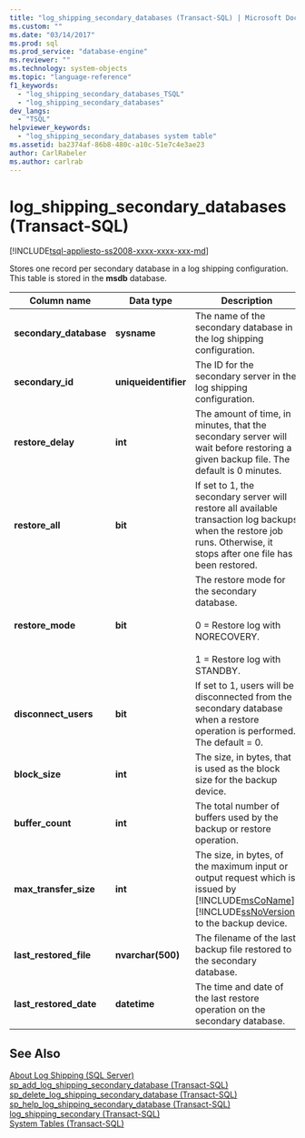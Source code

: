 ```yaml
---
title: "log_shipping_secondary_databases (Transact-SQL) | Microsoft Docs"
ms.custom: ""
ms.date: "03/14/2017"
ms.prod: sql
ms.prod_service: "database-engine"
ms.reviewer: ""
ms.technology: system-objects
ms.topic: "language-reference"
f1_keywords: 
  - "log_shipping_secondary_databases_TSQL"
  - "log_shipping_secondary_databases"
dev_langs: 
  - "TSQL"
helpviewer_keywords: 
  - "log_shipping_secondary_databases system table"
ms.assetid: ba2374af-86b8-480c-a10c-51e7c4e3ae23
author: CarlRabeler
ms.author: carlrab
---
```

# log_shipping_secondary_databases (Transact-SQL)
[!INCLUDE[tsql-appliesto-ss2008-xxxx-xxxx-xxx-md](../../includes/tsql-appliesto-ss2008-xxxx-xxxx-xxx-md.md)]

  Stores one record per secondary database in a log shipping configuration. This table is stored in the **msdb** database.  
  
|Column name|Data type|Description|  
|-----------------|---------------|-----------------|  
|**secondary_database**|**sysname**|The name of the secondary database in the log shipping configuration.|  
|**secondary_id**|**uniqueidentifier**|The ID for the secondary server in the log shipping configuration.|  
|**restore_delay**|**int**|The amount of time, in minutes, that the secondary server will wait before restoring a given backup file. The default is 0 minutes.|  
|**restore_all**|**bit**|If set to 1, the secondary server will restore all available transaction log backups when the restore job runs. Otherwise, it stops after one file has been restored.|  
|**restore_mode**|**bit**|The restore mode for the secondary database.<br /><br /> 0 = Restore log with NORECOVERY.<br /><br /> 1 = Restore log with STANDBY.|  
|**disconnect_users**|**bit**|If set to 1, users will be disconnected from the secondary database when a restore operation is performed. The default = 0.|  
|**block_size**|**int**|The size, in bytes, that is used as the block size for the backup device.|  
|**buffer_count**|**int**|The total number of buffers used by the backup or restore operation.|  
|**max_transfer_size**|**int**|The size, in bytes, of the maximum input or output request which is issued by [!INCLUDE[msCoName](../../includes/msconame-md.md)] [!INCLUDE[ssNoVersion](../../includes/ssnoversion-md.md)] to the backup device.|  
|**last_restored_file**|**nvarchar(500)**|The filename of the last backup file restored to the secondary database.|  
|**last_restored_date**|**datetime**|The time and date of the last restore operation on the secondary database.|  
  
## See Also  
 [About Log Shipping &#40;SQL Server&#41;](../../database-engine/log-shipping/about-log-shipping-sql-server.md)   
 [sp_add_log_shipping_secondary_database &#40;Transact-SQL&#41;](../../relational-databases/system-stored-procedures/sp-add-log-shipping-secondary-database-transact-sql.md)   
 [sp_delete_log_shipping_secondary_database &#40;Transact-SQL&#41;](../../relational-databases/system-stored-procedures/sp-delete-log-shipping-secondary-database-transact-sql.md)   
 [sp_help_log_shipping_secondary_database &#40;Transact-SQL&#41;](../../relational-databases/system-stored-procedures/sp-help-log-shipping-secondary-database-transact-sql.md)   
 [log_shipping_secondary &#40;Transact-SQL&#41;](../../relational-databases/system-tables/log-shipping-secondary-transact-sql.md)   
 [System Tables &#40;Transact-SQL&#41;](../../relational-databases/system-tables/system-tables-transact-sql.md)  
  
  

